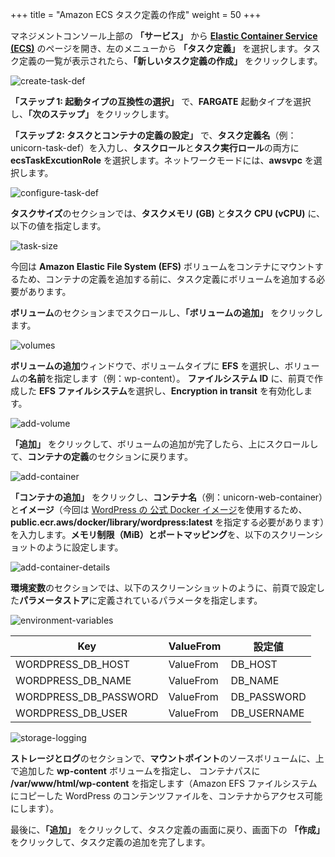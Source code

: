 +++
title = "Amazon ECS タスク定義の作成"
weight = 50
+++

マネジメントコンソール上部の **「サービス」** から **<a href="https://console.aws.amazon.com/ecs/home?region=us-west-2" target="_blank" rel="noopener noreferrer">Elastic Container Service (ECS)</a>** のページを開き、左のメニューから **「タスク定義」** を選択します。タスク定義の一覧が表示されたら、**「新しいタスク定義の作成」** をクリックします。

![create-task-def](/ecs/create-task-def.ja.png)

**「ステップ 1: 起動タイプの互換性の選択」** で、**FARGATE** 起動タイプを選択し、**「次のステップ」** をクリックします。

**「ステップ 2: タスクとコンテナの定義の設定」** で、**タスク定義名**（例：unicorn-task-def）を入力し、**タスクロール**と**タスク実行ロール**の両方に **ecsTaskExcutionRole** を選択します。ネットワークモードには、**awsvpc** を選択します。

![configure-task-def](/ecs/configure-task-def.ja.png)

**タスクサイズ**のセクションでは、**タスクメモリ (GB)** と**タスク CPU (vCPU)** に、以下の値を指定します。

![task-size](/ecs/task-size.ja.png)

今回は **Amazon Elastic File System (EFS)** ボリュームをコンテナにマウントするため、コンテナの定義を追加する前に、タスク定義にボリュームを追加する必要があります。

**ボリューム**のセクションまでスクロールし、**「ボリュームの追加」** をクリックします。

![volumes](/ecs/volumes.ja.png)

**ボリュームの追加**ウィンドウで、ボリュームタイプに **EFS** を選択し、ボリュームの**名前**を指定します（例：wp-content）。
**ファイルシステム ID** に、前頁で作成した **EFS ファイルシステム**を選択し、**Encryption in transit** を有効化します。

![add-volume](/ecs/add-volume.ja.png)

**「追加」** をクリックして、ボリュームの追加が完了したら、上にスクロールして、**コンテナの定義**のセクションに戻ります。

![add-container](/ecs/add-container.ja.png)

**「コンテナの追加」** をクリックし、**コンテナ名**（例：unicorn-web-container）と**イメージ**（今回は <a href="https://hub.docker.com/_/wordpress" target="_blank" rel="noopener noreferrer">WordPress の 公式 Docker イメージ</a>を使用するため、**public.ecr.aws/docker/library/wordpress:latest** を指定する必要があります）を入力します。**メモリ制限（MiB）**と**ポートマッピング**を、以下のスクリーンショットのように設定します。

![add-container-details](/ecs/add-container-details.ja.png)

**環境変数**のセクションでは、以下のスクリーンショットのように、前頁で設定した**パラメータストア**に定義されているパラメータを指定します。

![environment-variables](/ecs/environment-variables.ja.png)


| Key              | ValueFrom             | 設定値                          |
| ---------------------- | ---------------- |--------------------------------|
| WORDPRESS_DB_HOST| ValueFrom           | DB_HOST                  |
| WORDPRESS_DB_NAME| ValueFrom           | DB_NAME    |
| WORDPRESS_DB_PASSWORD| ValueFrom           | DB_PASSWORD          |
| WORDPRESS_DB_USER| ValueFrom     | DB_USERNAME          |


![storage-logging](/ecs/storage-logging.ja.png)

**ストレージとログ**のセクションで、**マウントポイント**のソースボリュームに、上で追加した **wp-content** ボリュームを指定し、
コンテナパスに **/var/www/html/wp-content** を指定します（Amazon EFS ファイルシステムにコピーした WordPress のコンテンツファイルを、コンテナからアクセス可能にします）。

最後に、**「追加」** をクリックして、タスク定義の画面に戻り、画面下の **「作成」** をクリックして、タスク定義の追加を完了します。
